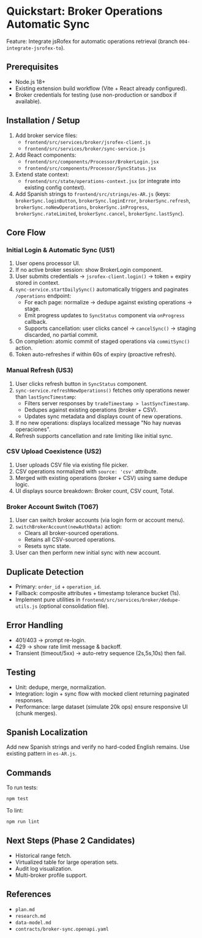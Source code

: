 # Quickstart: Broker Operations Automatic Sync

Feature: Integrate jsRofex for automatic operations retrieval (branch `004-integrate-jsrofex-to`).

## Prerequisites

- Node.js 18+
- Existing extension build workflow (Vite + React already configured).
- Broker credentials for testing (use non-production or sandbox if available).

## Installation / Setup

1. Add broker service files:
   - `frontend/src/services/broker/jsrofex-client.js`
   - `frontend/src/services/broker/sync-service.js`
2. Add React components:
   - `frontend/src/components/Processor/BrokerLogin.jsx`
   - `frontend/src/components/Processor/SyncStatus.jsx`
3. Extend state context:
   - `frontend/src/state/operations-context.jsx` (or integrate into existing config context).
4. Add Spanish strings to `frontend/src/strings/es-AR.js` (keys: `brokerSync.loginButton`, `brokerSync.loginError`, `brokerSync.refresh`, `brokerSync.noNewOperations`, `brokerSync.inProgress`, `brokerSync.rateLimited`, `brokerSync.cancel`, `brokerSync.lastSync`).

## Core Flow

### Initial Login & Automatic Sync (US1)

1. User opens processor UI.
2. If no active broker session: show BrokerLogin component.
3. User submits credentials -> `jsrofex-client.login()` -> token + expiry stored in context.
4. `sync-service.startDailySync()` automatically triggers and paginates `/operations` endpoint:
   - For each page: normalize -> dedupe against existing operations -> stage.
   - Emit progress updates to `SyncStatus` component via `onProgress` callback.
   - Supports cancellation: user clicks cancel -> `cancelSync()` -> staging discarded, no partial commit.
5. On completion: atomic commit of staged operations via `commitSync()` action.
6. Token auto-refreshes if within 60s of expiry (proactive refresh).

### Manual Refresh (US3)

1. User clicks refresh button in `SyncStatus` component.
2. `sync-service.refreshNewOperations()` fetches only operations newer than `lastSyncTimestamp`:
   - Filters server responses by `tradeTimestamp > lastSyncTimestamp`.
   - Dedupes against existing operations (broker + CSV).
   - Updates sync metadata and displays count of new operations.
3. If no new operations: displays localized message "No hay nuevas operaciones".
4. Refresh supports cancellation and rate limiting like initial sync.

### CSV Upload Coexistence (US2)

1. User uploads CSV file via existing file picker.
2. CSV operations normalized with `source: 'csv'` attribute.
3. Merged with existing operations (broker + CSV) using same dedupe logic.
4. UI displays source breakdown: Broker count, CSV count, Total.

### Broker Account Switch (T067)

1. User can switch broker accounts (via login form or account menu).
2. `switchBrokerAccount(newAuthData)` action:
   - Clears all broker-sourced operations.
   - Retains all CSV-sourced operations.
   - Resets sync state.
3. User can then perform new initial sync with new account.

## Duplicate Detection

- Primary: `order_id` + `operation_id`.
- Fallback: composite attributes + timestamp tolerance bucket (1s).
- Implement pure utilities in `frontend/src/services/broker/dedupe-utils.js` (optional consolidation file).

## Error Handling

- 401/403 -> prompt re-login.
- 429 -> show rate limit message & backoff.
- Transient (timeout/5xx) -> auto-retry sequence (2s,5s,10s) then fail.

## Testing

- Unit: dedupe, merge, normalization.
- Integration: login + sync flow with mocked client returning paginated responses.
- Performance: large dataset (simulate 20k ops) ensure responsive UI (chunk merges).

## Spanish Localization

Add new Spanish strings and verify no hard-coded English remains. Use existing pattern in `es-AR.js`.

## Commands

To run tests:

```bash
npm test
```

To lint:

```bash
npm run lint
```

## Next Steps (Phase 2 Candidates)

- Historical range fetch.
- Virtualized table for large operation sets.
- Audit log visualization.
- Multi-broker profile support.

## References

- `plan.md`
- `research.md`
- `data-model.md`
- `contracts/broker-sync.openapi.yaml`
